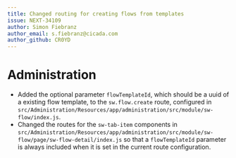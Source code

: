 ```yaml
---
title: Changed routing for creating flows from templates
issue: NEXT-34109
author: Simon Fiebranz
author_email: s.fiebranz@cicada.com
author_github: CR0YD
---
```

# Administration
* Added the optional parameter `flowTemplateId`, which should be a uuid of a existing flow template, to the `sw.flow.create` route, configured in `src/Administration/Resources/app/administration/src/module/sw-flow/index.js`.
* Changed the routes for the `sw-tab-item` components in `src/Administration/Resources/app/administration/src/module/sw-flow/page/sw-flow-detail/index.js` so that a `flowTemplateId` parameter is always included when it is set in the current route configuration.
